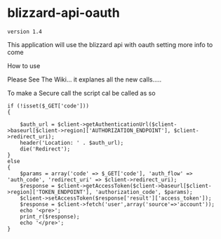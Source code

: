 blizzard-api-oauth
==================

	version 1.4
	
This application will use the blizzard api with oauth setting more info to come

How to use

Please See The Wiki... it explanes all the new calls.....

To make a Secure call the script cal be called as so

	if (!isset($_GET['code']))
	{

		$auth_url = $client->getAuthenticationUrl($client->baseurl[$client->region]['AUTHORIZATION_ENDPOINT'], $client->redirect_uri);
		header('Location: ' . $auth_url);
		die('Redirect');
	}
	else
	{
		$params = array('code' => $_GET['code'], 'auth_flow' => 'auth_code', 'redirect_uri' => $client->redirect_uri);
		$response = $client->getAccessToken($client->baseurl[$client->region]['TOKEN_ENDPOINT'], 'authorization_code', $params);
		$client->setAccessToken($response['result']['access_token']);
		$response = $client->fetch('user',array('source'=>'account'));
		echo '<pre>';
		print_r($response);
		echo '</pre>';
	}